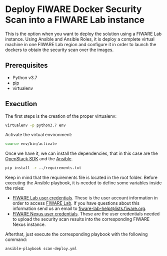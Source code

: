 # Deploy FIWARE Docker Security Scan into a FIWARE Lab instance

This is the option when you want to deploy the solution using a FIWARE Lab instance.
Using Ansible and Ansible Roles, it is deploy a complete virtual machine in one FIWARE
Lab region and configure it in order to launch the dockers to obtain the security scan
over the images.

## Prerequisites

* Python v3.7
* pip
* virtualenv

## Execution

The first steps is the creation of the proper virtualenv:

```bash
virtualenv -p python3.7 env
```

Activate the virtual environment:

```bash
source env/bin/activate
```

Once we have it, we can install the dependencies, that in this case are the 
[OpenStack SDK](https://docs.openstack.org/openstacksdk) and the 
[Ansible](https://www.ansible.com/).

```bash
pip install -r ../requirements.txt
```

Keep in mind that the requirements file is located in the root folder. Before executing
the Ansible playbook, it is needed to define some variables inside the roles:

- [FIWARE Lab user credentials](roles/openstack-instance-deploy/defaults/main.yml). These is
the user account information in order to access [FIWARE Lab](https://cloud.lab.fiware.org). 
If you have questions about this information send us an email to <fiware-lab-help@lists.fiware.org>.
- [FIWARE Nexus user credentials](roles/clair-docker/defaults/main.yml). These are the user 
credentials needed to upload the security scan results into the corresponding FIWARE Nexus instance.

Afterthat, just execute the corresponding playbook with the following command:

```bash
ansible-playbook scan-deploy.yml 
```
